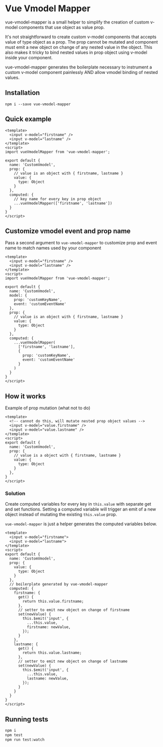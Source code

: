 # Vue Vmodel Mapper

vue-vmodel-mapper is a small helper to simplify the creation of custom v-model components that use object as value prop.

It's not straightforward to create custom v-model components that accepts value of type object as a prop.
The prop cannot be mutated and component must emit a new object on change of any nested value in the object.
This also makes it tricky to bind nested values in prop object using v-model inside your component.

vue-vmodel-mapper generates the boilerplate necessary to instrument a custom v-model component painlessly AND allow vmodel binding of nested values.

## Installation
```
npm i --save vue-vmodel-mapper
```

## Quick example
```
<template>
  <input v-model="firstname" />
  <input v-model="lastname" />
</template>
<script>
import vueVmodelMapper from 'vue-vmodel-mapper';

export default {
  name: 'CustomVmodel',
  prop: {
    // value is an object with { firstname, lastname }
    value: {
      type: Object
    }
  },
  computed: {
    // key name for every key in prop object
    ...vueVmodelMapper(['firstname', 'lastname'])
  }
}
</script>
```

## Customize vmodel event and prop name
Pass a second argument to `vue-vmodel-mapper` to customize prop and event name to match names used by your component

```
<template>
  <input v-model="firstname" />
  <input v-model="lastname" />
</template>
<script>
import vueVmodelMapper from 'vue-vmodel-mapper';

export default {
  name: 'CustomVmodel',
  model: {
    prop: 'customKeyName',
    event: 'customEventName'
  },
  prop: {
    // value is an object with { firstname, lastname }
    value: {
      type: Object
    }
  },
  computed: {
    ...vueVmodelMapper(
      ['firstname', 'lastname'],
      {
        prop: 'customKeyName',
        event: 'customEventName'
      }
    )
  }
}
</script>
```

## How it works

Example of prop mutation (what not to do)
```
<template>
  <!-- cannot do this, will mutate nested prop object values -->
  <input v-model="value.firstname" />
  <input v-model="value.lastname" />
</template>
<script>
export default {
  name: 'CustomVmodel',
  prop: {
    // value is a object with { firstname, lastname }
    value: {
      type: Object
    }
  },
}
</script>
```

### Solution
Create computed variables for every key in `this.value` with separate get and set functions.
Setting a computed variable will trigger an emit of a new object instead of mutating the existing `this.value` prop.

`vue-vmodel-mapper` is just a helper generates the computed variables below.
```
<template>
  <input v-model="firstname">
  <input v-model="lastname">
</template>
<script>
export default {
  name: 'CustomVmodel',
  prop: {
    value: {
      type: Object
    }
  },
  // boilerplate generated by vue-vmodel-mapper
  computed: {
    firstname: {
      get() {
        return this.value.firstname;
      },
      // setter to emit new object on change of firstname
      set(newValue) {
        this.$emit('input', {
          ...this.value,
          firstname: newValue,
        });
      }
    },
    lastname: {
      get() {
        return this.value.lastname;
      },
      // setter to emit new object on change of lastname
      set(newValue) {
        this.$emit('input', {
          ...this.value,
          lastname: newValue,
        });
      }
    }
  }
}
</script>
```

## Running tests

```sh
npm i
npm test
npm run test:watch
```
